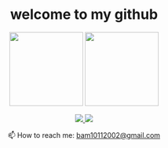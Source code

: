 <h1 align='center' >welcome to my github</h1>

<p align='center'>
   <a href="https://github-readme-stats.vercel.app/api?username=bam10112002&show_icons=true&count_private=true"><img
           height=150
           src="https://github-readme-stats.vercel.app/api?username=bam10112002&show_icons=true&count_private=true"/></a>
   <a href="https://github.com/bam10112002/github-readme-stats"><img height=150
                                                                  src="https://github-readme-stats.vercel.app/api/top-langs/?username=bam10112002&layout=compact"/></a>
</p>

<p align='center'>
   <a href="https://vk.com/abuloviatov/">
       <img src="https://img.shields.io/badge/linkedin-%230077B5.svg?&style=for-the-badge&logo=linkedin&logoColor=white"/>
   </a>
   <a href="https://t.me/Artembulov">
       <img src="https://img.shields.io/badge/Telegram-2CA5E0?style=for-the-badge&logo=telegram&logoColor=white"/>
   </a>
<p align='center'>
<p align='center'>
   📫 How to reach me: <a href='mailto:bam10112002@gmail.com'>bam10112002@gmail.com</a>
</p>
